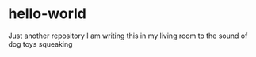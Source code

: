 # hello-world
Just another repository
I am writing this in my living room to the sound of dog toys squeaking
